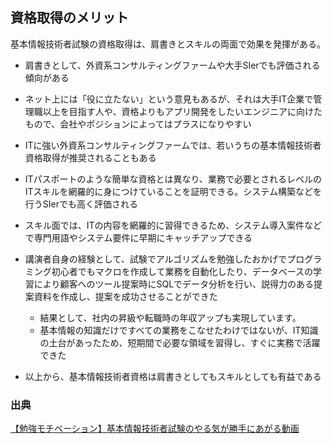 ## 資格取得のメリット
基本情報技術者試験の資格取得は、肩書きとスキルの両面で効果を発揮がある。  
  
- 肩書きとして、外資系コンサルティングファームや大手SIerでも評価される傾向がある
- ネット上には「役に立たない」という意見もあるが、それは大手IT企業で管理職以上を目指す人や、資格よりもアプリ開発をしたいエンジニアに向けたもので、会社やポジションによってはプラスになりやすい
- ITに強い外資系コンサルティングファームでは、若いうちの基本情報技術者資格取得が推奨されることもある
- ITパスポートのような簡単な資格とは異なり、業務で必要とされるレベルのITスキルを網羅的に身につけていることを証明できる。システム構築などを行うSIerでも高く評価される
  
- スキル面では、ITの内容を網羅的に習得できるため、システム導入案件などで専門用語やシステム要件に早期にキャッチアップできる
- 講演者自身の経験として、試験でアルゴリズムを勉強したおかげでプログラミング初心者でもマクロを作成して業務を自動化したり、データベースの学習により顧客へのツール提案時にSQLでデータ分析を行い、説得力のある提案資料を作成し、提案を成功させることができた
  - 結果として、社内の昇級や転職時の年収アップも実現しています。
  - 基本情報の知識だけですべての業務をこなせたわけではないが、IT知識の土台があったため、短期間で必要な領域を習得し、すぐに実務で活躍できた
- 以上から、基本情報技術者資格は肩書きとしてもスキルとしても有益である
  
### 出典
[【勉強モチベーション】基本情報技術者試験のやる気が勝手にあがる動画](https://youtu.be/PIQjQUC8GU0?list=TLGGCKvKFTMW4lQyMjAzMjAyNQ)
